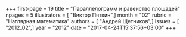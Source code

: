 +++
first-page = 19
title = "Параллелограмм и равенство площадей"
npages = 5
illustrators = [ "Виктор Пяткин",]
month = "02"
rubric = "Наглядная математика"
authors = [ "Андрей Щетников",]
issues = [ "2012_02",]
year = "2012"
date = "2017-04-24T15:37:56+03:00"
+++

